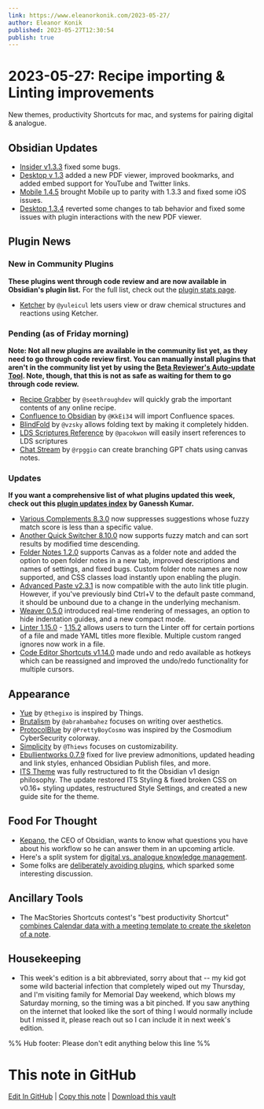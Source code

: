 ```yaml
---
link: https://www.eleanorkonik.com/2023-05-27/
author: Eleanor Konik
published: 2023-05-27T12:30:54
publish: true
---
```


# 2023-05-27: Recipe importing & Linting improvements
New themes, productivity Shortcuts for mac, and systems for pairing digital & analogue.

## Obsidian Updates

* [Insider v1.3.3](https://forum.obsidian.md/t/obsidian-release-v1-3-3/60250?ref=eleanorkonik.com) fixed some bugs.
* [Desktop v 1.3](https://forum.obsidian.md/t/obsidian-release-v1-3/60251?ref=eleanorkonik.com) added a new PDF viewer, improved bookmarks, and added embed support for YouTube and Twitter links.
* [Mobile 1.4.5](https://forum.obsidian.md/t/obsidian-mobile-v1-4-5-build-104/60253?ref=eleanorkonik.com) brought Mobile up to parity with 1.3.3 and fixed some iOS issues.
* [Desktop 1.3.4](https://forum.obsidian.md/t/obsidian-release-v1-3-4/60329?ref=eleanorkonik.com) reverted some changes to tab behavior and fixed some issues with plugin interactions with the new PDF viewer.

## Plugin News

### New in Community Plugins

__These plugins went through code review and are now available in Obsidian's plugin list.__ For the full list, check out the [plugin stats page](https://obsidian-plugin-stats.vercel.app/new?ref=eleanorkonik.com).

* [Ketcher](https://github.com/yuleicul/obsidian-ketcher?ref=eleanorkonik.com) by `@yuleicul` lets users view or draw chemical structures and reactions using Ketcher.

### Pending (as of Friday morning)

__Note: Not all new plugins are available in the community list yet, as they need to go through code review first. You can manually install plugins that aren't in the community list yet by using the [Beta Reviewer's Auto-update Tool](https://github.com/TfTHacker/obsidian42-brat?ref=eleanorkonik.com). Note, though, that this is not as safe as waiting for them to go through code review.__

* [Recipe Grabber](https://github.com/seethroughdev/obsidian-recipe-grabber?ref=eleanorkonik.com) by `@seethroughdev` will quickly grab the important contents of any online recipe.
* [Confluence to Obsidian](https://github.com/KkEi34/confluence-to-obsidian-plugin?ref=eleanorkonik.com) by `@KkEi34` will import Confluence spaces.
* [BlindFold](https://github.com/vzsky/blindfold-obsidian?ref=eleanorkonik.com) by `@vzsky` allows folding text by making it completely hidden.
* [LDS Scriptures Reference](https://github.com/pacokwon/obsidian-lds-scriptures-plugin?ref=eleanorkonik.com) by `@pacokwon` will easily insert references to LDS scriptures
* [Chat Stream](https://github.com/rpggio/obsidian-chat-stream?ref=eleanorkonik.com) by `@rpggio` can create branching GPT chats using canvas notes.

### Updates

__If you want a comprehensive list of what plugins updated this week, check out this [plugin updates index](https://obsidian-plugin-stats.vercel.app/updates?ref=eleanorkonik.com) by Ganessh Kumar.__

* [Various Complements 8.3.0](https://github.com/tadashi-aikawa/obsidian-various-complements-plugin/releases/tag/8.3.0?ref=eleanorkonik.com) now suppresses suggestions whose fuzzy match score is less than a specific value.
* [Another Quick Switcher 8.10.0](https://github.com/tadashi-aikawa/obsidian-another-quick-switcher/releases/tag/8.10.0?ref=eleanorkonik.com) now supports fuzzy match and can sort results by modified time descending.
* [Folder Notes 1.2.0](https://github.com/LostPaul/obsidian-folder-notes?ref=eleanorkonik.com) supports Canvas as a folder note and added the option to open folder notes in a new tab, improved descriptions and names of settings, and fixed bugs. Custom folder note names are now supported, and CSS classes load instantly upon enabling the plugin.
* [Advanced Paste v2.3.1](https://github.com/kxxt/obsidian-advanced-paste/releases/tag/2.3.1?ref=eleanorkonik.com) is now compatible with the auto link title plugin. However, if you've previously bind Ctrl+V to the default paste command, it should be unbound due to a change in the underlying mechanism.
* [Weaver 0.5.0](https://github.com/vasilecampeanu/obsidian-weaver/releases/tag/0.5.0?ref=eleanorkonik.com) introduced real-time rendering of messages, an option to hide indentation guides, and a new compact mode.
* [Linter 1.15.0](https://github.com/platers/obsidian-linter/releases/tag/1.15.0?ref=eleanorkonik.com) - [1.15.2](https://github.com/platers/obsidian-linter/releases/tag/1.15.2?ref=eleanorkonik.com) allows users to turn the Linter off for certain portions of a file and made YAML titles more flexible. Multiple custom ranged ignores now work in a file.
* [Code Editor Shortcuts v1.14.0](https://github.com/timhor/obsidian-editor-shortcuts/releases/tag/1.14.0?ref=eleanorkonik.com) made undo and redo available as hotkeys which can be reassigned and improved the undo/redo functionality for multiple cursors.

## Appearance

* [Yue](https://github.com/thegixo/YueObsidian?ref=eleanorkonik.com) by `@thegixo` is inspired by Things.
* [Brutalism](https://github.com/abrahambahez/Brutalism?ref=eleanorkonik.com) by `@abrahambahez` focuses on writing over aesthetics.
* [ProtocolBlue](https://github.com/PrettyBoyCosmo/ProtocolBlue?ref=eleanorkonik.com) by `@PrettyBoyCosmo` was inspired by the Cosmodium CyberSecurity colorway.
* [Simplicity](https://github.com/Thiews/obsidian-simplicity?ref=eleanorkonik.com) by `@Thiews` focuses on customizability.
* [Ebullientworks 0.7.9](https://github.com/ebullient/obsidian-theme-ebullientworks?ref=eleanorkonik.com) fixed for live preview admonitions, updated heading and link styles, enhanced Obsidian Publish files, and more.
* [ITS Theme](https://github.com/SlRvb/Obsidian--ITS-Theme/tree/main/Snippets?ref=eleanorkonik.com) was fully restructured to fit the Obsidian v1 design philosophy. The update restored ITS Styling & fixed broken CSS on v0.16+ styling updates, restructured Style Settings, and created a new guide site for the theme.

## Food For Thought

* [Kepano](https://twitter.com/kepano/status/1661851172112830465?ref=eleanorkonik.com), the CEO of Obsidian, wants to know what questions you have about his workflow so he can answer them in an upcoming article.
* Here's a split system for [digital vs. analogue knowledge management](https://curtismchale.ca/2023/05/17/physical-vs-digital-pkm/?ref=eleanorkonik.com).
* Some folks are [deliberately avoiding plugins](https://www.reddit.com/r/ObsidianMD/comments/13quloq/who_else_has_decided_to_get_rid_of_their_plugins/?ref=eleanorkonik.com), which sparked some interesting discussion.

## Ancillary Tools

* The MacStories Shortcuts contest's "best productivity Shortcut" [combines Calendar data with a meeting template to create the skeleton of a note](https://www.macstories.net/stories/introducing-the-2023-automation-april-shortcuts-contest-winners/?ref=eleanorkonik.com#best-productivity-shortcut).

## Housekeeping

* This week's edition is a bit abbreviated, sorry about that -- my kid got some wild bacterial infection that completely wiped out my Thursday, and I'm visiting family for Memorial Day weekend, which blows my Saturday morning, so the timing was a bit pinched. If you saw anything on the internet that looked like the sort of thing I would normally include but I missed it, please reach out so I can include it in next week's edition.

%% Hub footer: Please don't edit anything below this line %%

# This note in GitHub

<span class="git-footer">[Edit In GitHub](https://github.dev/obsidian-community/obsidian-hub/blob/main/01%20-%20Community/Obsidian%20Roundup/2023-05-27%20Recipe%20importing%20%26%20Linting%20improvements.md "git-hub-edit-note") | [Copy this note](https://raw.githubusercontent.com/obsidian-community/obsidian-hub/main/01%20-%20Community/Obsidian%20Roundup/2023-05-27%20Recipe%20importing%20%26%20Linting%20improvements.md "git-hub-copy-note") | [Download this vault](https://github.com/obsidian-community/obsidian-hub/archive/refs/heads/main.zip "git-hub-download-vault") </span>
